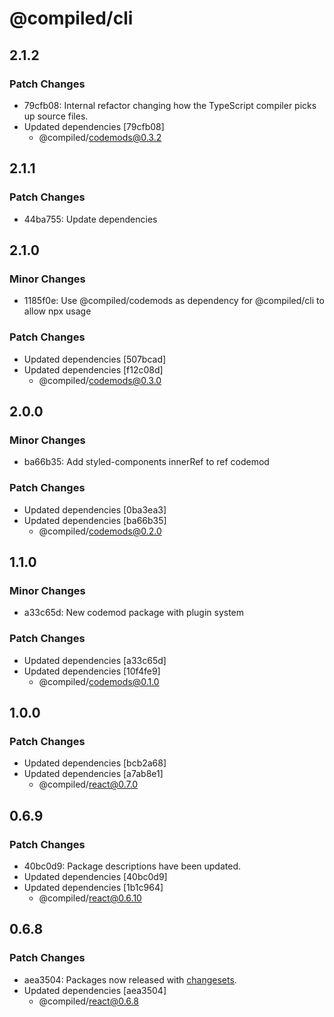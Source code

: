 # @compiled/cli

## 2.1.2

### Patch Changes

- 79cfb08: Internal refactor changing how the TypeScript compiler picks up source files.
- Updated dependencies [79cfb08]
  - @compiled/codemods@0.3.2

## 2.1.1

### Patch Changes

- 44ba755: Update dependencies

## 2.1.0

### Minor Changes

- 1185f0e: Use @compiled/codemods as dependency for @compiled/cli to allow npx usage

### Patch Changes

- Updated dependencies [507bcad]
- Updated dependencies [f12c08d]
  - @compiled/codemods@0.3.0

## 2.0.0

### Minor Changes

- ba66b35: Add styled-components innerRef to ref codemod

### Patch Changes

- Updated dependencies [0ba3ea3]
- Updated dependencies [ba66b35]
  - @compiled/codemods@0.2.0

## 1.1.0

### Minor Changes

- a33c65d: New codemod package with plugin system

### Patch Changes

- Updated dependencies [a33c65d]
- Updated dependencies [10f4fe9]
  - @compiled/codemods@0.1.0

## 1.0.0

### Patch Changes

- Updated dependencies [bcb2a68]
- Updated dependencies [a7ab8e1]
  - @compiled/react@0.7.0

## 0.6.9

### Patch Changes

- 40bc0d9: Package descriptions have been updated.
- Updated dependencies [40bc0d9]
- Updated dependencies [1b1c964]
  - @compiled/react@0.6.10

## 0.6.8

### Patch Changes

- aea3504: Packages now released with [changesets](https://github.com/atlassian/changesets).
- Updated dependencies [aea3504]
  - @compiled/react@0.6.8
